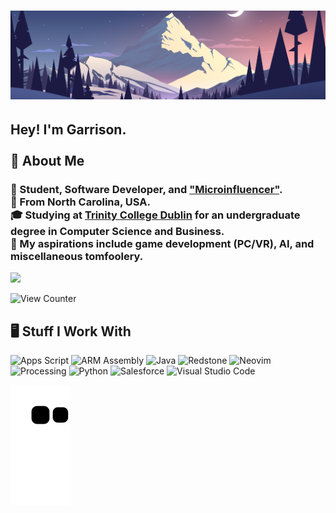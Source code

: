 <h1 align="center">
  <img src="Images/Banner.png">
</h1>

<h2>Hey! I'm Garrison.<br><br>💬 About Me</h2>
<h3>

  👋 Student, Software Developer, and ["Microinfluencer"](https://twitch.tv/lunaticginger7).<br>
  💠 From North Carolina, USA.<br>
  🎓 Studying at [Trinity College Dublin](https://www.tcd.ie) for an undergraduate degree in Computer Science and Business.<br>
  🧠 My aspirations include game development (PC/VR), AI, and miscellaneous tomfoolery.<br>
  <!--💻 Currently employed by [Beast Philanthropy](https://beastphilanthropy.org) as a Software Engineer.<br> -->

</h3>

<img height="180em" src="https://github-readme-stats.vercel.app/api?username=Mullen-Zen&show_icons=true&hide_border=true&&count_private=true&include_all_commits=true&theme=cobalt" /><br>

<!-- [![Top Langs](https://github-readme-stats.vercel.app/api/top-langs/?username=mullen-zen)](https://github.com/mullen-zen/github-readme-stats) -->

![View Counter](https://komarev.com/ghpvc/?username=mullen-zen&color=blue&label=Visitors&style=for-the-badge)<br>

<h2>🖥️ Stuff I Work With</h2>
    
![Apps Script](https://img.shields.io/badge/-Apps%20Script-4285F4?logo=google&logoColor=white&style=for-the-badge)
![ARM Assembly](https://img.shields.io/badge/-Assembly-0091BD?logo=arm&logoColor=white&style=for-the-badge)
![Java](https://img.shields.io/badge/-Java-F80000?logo=oracle&logoColor=white&style=for-the-badge)
![Redstone](https://img.shields.io/badge/-Redstone-EF323D?logo=mojangstudios&logoColor=white&style=for-the-badge)
![Neovim](https://img.shields.io/badge/-Neovim-57A143?logo=neovim&logoColor=white&style=for-the-badge)
![Processing](https://img.shields.io/badge/-Processing-006699?logo=processingfoundation&logoColor=white&style=for-the-badge)
![Python](https://img.shields.io/badge/-Python-3776AB?logo=python&logoColor=white&style=for-the-badge)
![Salesforce](https://img.shields.io/badge/-Salesforce-00A1E0?logo=salesforce&logoColor=white&style=for-the-badge)
![Visual Studio Code](https://img.shields.io/badge/-Visual%20Studio%20Code-007ACC?logo=visualstudiocode&logoColor=white&style=for-the-badge)
<!-- ![C](https://img.shields.io/badge/-C-A8B9CC?logo=c&logoColor=white&style=for-the-badge) -->
<!-- ![Django](https://img.shields.io/badge/-Django-092E20?logo=django&logoColor=white&style=for-the-badge) -->
<!-- ![JavaScript](https://img.shields.io/badge/-JavaScript-F7DF1E?logo=javascript&logoColor=white&style=for-the-badge) -->

![Snake animation](https://github.com/Mullen-Zen/Mullen-Zen/blob/output/github-contribution-grid-snake.svg)
